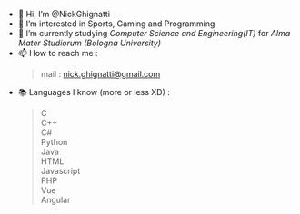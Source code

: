 - 👋 Hi, I’m @NickGhignatti
- 👀 I’m interested in Sports, Gaming and Programming
- 🌱 I’m currently studying *Computer Science and Engineering(IT)* for *Alma Mater Studiorum (Bologna University)*
- 📫 How to reach me :
     > mail : nick.ghignatti@gmail.com  
- 📚 Languages I know (more or less XD) : 
     > C  
     > C++  
     > C#  
     > Python  
     > Java  
     > HTML  
     > Javascript  
     > PHP  
     > Vue  
     > Angular  
 

<!---
NickGhignatti/NickGhignatti is a ✨ special ✨ repository because its `README.md` (this file) appears on your GitHub profile.
You can click the Preview link to take a look at your changes.
--->
